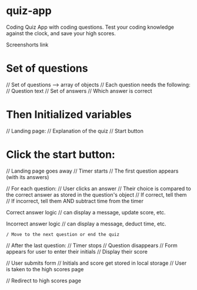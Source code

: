 # quiz-app
Coding Quiz App with coding questions. Test your coding knowledge against the clock, and save your high scores.

Screenshorts link


# Set of questions
// Set of questions --> array of objects
// Each question needs the following:
  // Question text
  // Set of answers
  // Which answer is correct

  # Then Initialized variables

// Landing page:
// Explanation of the quiz
// Start button
# Click the start button:
// Landing page goes away
// Timer starts
// The first question appears (with its answers)

// For each question:
// User clicks an answer
// Their choice is compared to the correct answer as stored in the question's object
// If correct, tell them
// If incorrect, tell them AND subtract time from the timer

 Correct answer logic
    // can display a message, update score, etc.

Incorrect answer logic
    // can display a message, deduct time, etc.

    / Move to the next question or end the quiz

// After the last question:
// Timer stops
// Question disappears
// Form appears for user to enter their initials
// Display their score

// User submits form
// Initials and score get stored in local storage
// User is taken to the high scores page

// Redirect to high scores page